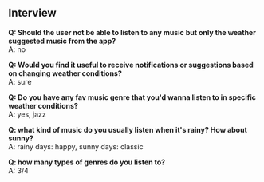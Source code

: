 ## Interview

**Q: Should the user not be able to listen to any music but only the weather suggested music from the app?**  
A: no

**Q: Would you find it useful to receive notifications or suggestions based on changing weather conditions?**  
A: sure

**Q: Do you have any fav music genre that you'd wanna listen to in specific weather conditions?**  
A: yes, jazz

**Q: what kind of music do you usually listen when it's rainy? How about sunny?**  
A: rainy days: happy, sunny days: classic

**Q: how many types of genres do you listen to?**  
A: 3/4

